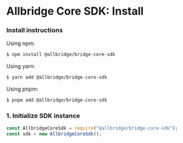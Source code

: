 # Allbridge Core SDK: Install

### Install instructions

Using npm:

```bash
$ npm install @allbridge/bridge-core-sdk
```

Using yarn:

```bash
$ yarn add @allbridge/bridge-core-sdk
```

Using pnpm:

```bash
$ pnpm add @allbridge/bridge-core-sdk
```

### 1. Initialize SDK instance

```js
const AllbridgeCoreSdk = require("@allbridge/bridge-core-sdk");
const sdk = new AllbridgeCoreSdk();
```
